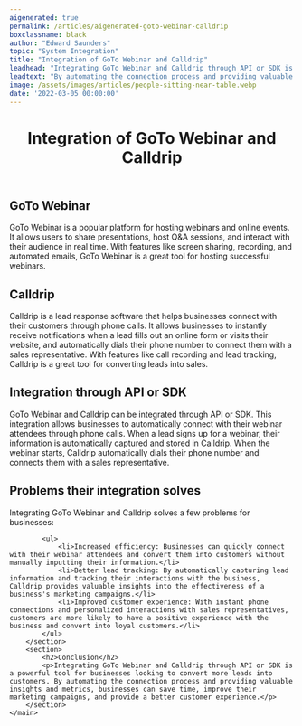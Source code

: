 ```yaml
---
aigenerated: true
permalink: /articles/aigenerated-goto-webinar-calldrip
boxclassname: black
author: "Edward Saunders"
topic: "System Integration"
title: "Integration of GoTo Webinar and Calldrip"
leadhead: "Integrating GoTo Webinar and Calldrip through API or SDK is a powerful tool for businesses looking to convert more leads into customers"
leadtext: "By automating the connection process and providing valuable insights and metrics, businesses can save time, improve their marketing campaigns, and provide a better customer experience."
image: /assets/images/articles/people-sitting-near-table.webp
date: '2022-03-05 00:00:00'
---
```

<div class="arttext">	<header>
		<h1>Integration of GoTo Webinar and Calldrip</h1>
	</header>
	<main>
		<section>
			<h2>GoTo Webinar</h2>
			<p>GoTo Webinar is a popular platform for hosting webinars and online events. It allows users to share presentations, host Q&A sessions, and interact with their audience in real time. With features like screen sharing, recording, and automated emails, GoTo Webinar is a great tool for hosting successful webinars.</p>
		</section>
		<section>
			<h2>Calldrip</h2>
			<p>Calldrip is a lead response software that helps businesses connect with their customers through phone calls. It allows businesses to instantly receive notifications when a lead fills out an online form or visits their website, and automatically dials their phone number to connect them with a sales representative. With features like call recording and lead tracking, Calldrip is a great tool for converting leads into sales.</p>
		</section>
		<section>
			<h2>Integration through API or SDK</h2>
			<p>GoTo Webinar and Calldrip can be integrated through API or SDK. This integration allows businesses to automatically connect with their webinar attendees through phone calls. When a lead signs up for a webinar, their information is automatically captured and stored in Calldrip. When the webinar starts, Calldrip automatically dials their phone number and connects them with a sales representative.</p>
		</section>
		<section>
			<h2>Problems their integration solves</h2>
			<p>Integrating GoTo Webinar and Calldrip solves a few problems for businesses:</p>

			<ul>
				<li>Increased efficiency: Businesses can quickly connect with their webinar attendees and convert them into customers without manually inputting their information.</li>
				<li>Better lead tracking: By automatically capturing lead information and tracking their interactions with the business, Calldrip provides valuable insights into the effectiveness of a business's marketing campaigns.</li>
				<li>Improved customer experience: With instant phone connections and personalized interactions with sales representatives, customers are more likely to have a positive experience with the business and convert into loyal customers.</li>
			</ul>
		</section>
		<section>
			<h2>Conclusion</h2>
			<p>Integrating GoTo Webinar and Calldrip through API or SDK is a powerful tool for businesses looking to convert more leads into customers. By automating the connection process and providing valuable insights and metrics, businesses can save time, improve their marketing campaigns, and provide a better customer experience.</p>
		</section>
	</main>
</div>